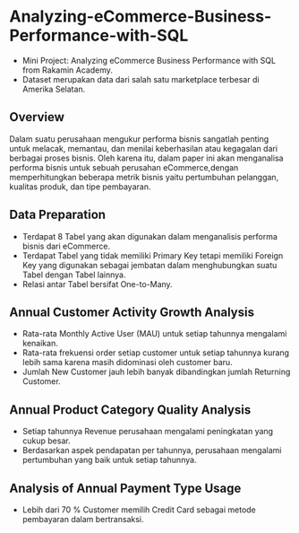 # Analyzing-eCommerce-Business-Performance-with-SQL
- Mini Project: Analyzing eCommerce Business Performance with SQL from Rakamin Academy.
- Dataset merupakan data dari salah satu marketplace terbesar di Amerika Selatan.

## Overview
Dalam suatu perusahaan mengukur performa bisnis sangatlah penting untuk melacak, memantau, dan menilai keberhasilan atau kegagalan dari berbagai proses bisnis. 
Oleh karena itu, dalam paper ini akan menganalisa performa bisnis untuk sebuah perusahan eCommerce,dengan memperhitungkan beberapa metrik bisnis yaitu pertumbuhan 
pelanggan, kualitas produk, dan tipe pembayaran.

## Data Preparation
- Terdapat 8 Tabel yang akan digunakan dalam menganalisis performa bisnis dari eCommerce.
- Terdapat Tabel yang tidak memiliki Primary Key tetapi memiliki Foreign Key yang digunakan sebagai jembatan dalam menghubungkan suatu Tabel dengan Tabel lainnya.
- Relasi antar Tabel bersifat One-to-Many.

## Annual Customer Activity Growth Analysis
- Rata-rata Monthly Active User (MAU) untuk setiap tahunnya mengalami kenaikan.
- Rata-rata frekuensi order setiap customer untuk setiap tahunnya kurang lebih sama karena masih didominasi oleh customer baru.
- Jumlah New Customer jauh lebih banyak dibandingkan jumlah Returning Customer.

## Annual Product Category Quality Analysis
- Setiap tahunnya Revenue perusahaan mengalami peningkatan yang cukup besar.
- Berdasarkan aspek pendapatan per tahunnya, perusahaan mengalami pertumbuhan yang baik untuk setiap tahunnya.

## Analysis of Annual Payment Type Usage
- Lebih dari 70 % Customer memilih Credit Card sebagai metode pembayaran dalam bertransaksi.

